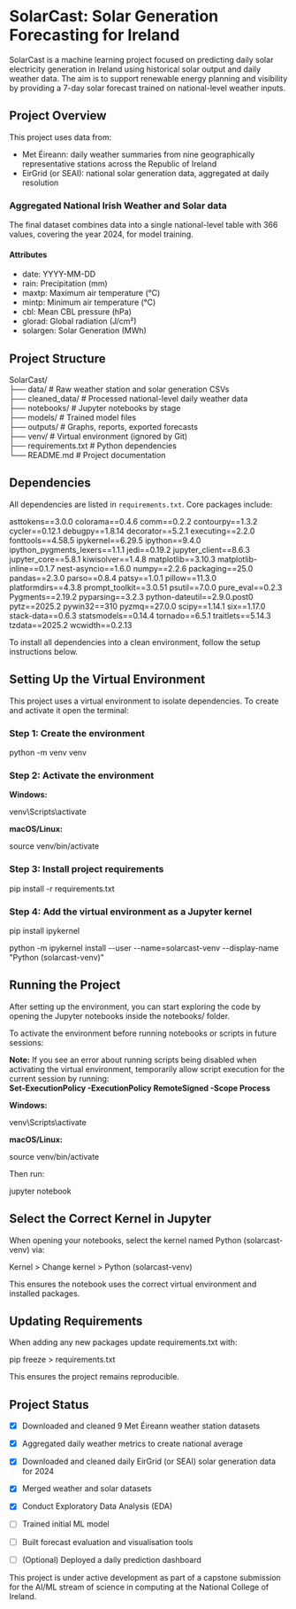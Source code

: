 # SolarCast: Solar Generation Forecasting for Ireland

SolarCast is a machine learning project focused on predicting daily solar electricity generation in Ireland using historical solar output and daily weather data. The aim is to support renewable energy planning and visibility by providing a 7-day solar forecast trained on national-level weather inputs.

## Project Overview

This project uses data from:

- Met Éireann: daily weather summaries from nine geographically representative stations across the Republic of Ireland
- EirGrid (or SEAI): national solar generation data, aggregated at daily resolution

### Aggregated National Irish Weather and Solar data

The final dataset combines data into a single national-level table with 366 values, covering the year 2024, for model training.

#### Attributes

- date: YYYY-MM-DD
- rain: Precipitation (mm)
- maxtp: Maximum air temperature (°C)
- mintp: Minimum air temperature (°C)
- cbl: Mean CBL pressure (hPa)
- glorad: Global radiation (J/cm²)
- solargen: Solar Generation (MWh)


## Project Structure

SolarCast/  
├── data/ # Raw weather station and solar generation CSVs  
├── cleaned_data/ # Processed national-level daily weather data  
├── notebooks/ # Jupyter notebooks by stage  
├── models/ # Trained model files  
├── outputs/ # Graphs, reports, exported forecasts  
├── venv/ # Virtual environment (ignored by Git)    
├── requirements.txt # Python dependencies  
└── README.md # Project documentation  

## Dependencies

All dependencies are listed in `requirements.txt`. Core packages include:

asttokens==3.0.0
colorama==0.4.6
comm==0.2.2
contourpy==1.3.2
cycler==0.12.1
debugpy==1.8.14
decorator==5.2.1
executing==2.2.0
fonttools==4.58.5
ipykernel==6.29.5
ipython==9.4.0
ipython_pygments_lexers==1.1.1
jedi==0.19.2
jupyter_client==8.6.3
jupyter_core==5.8.1
kiwisolver==1.4.8
matplotlib==3.10.3
matplotlib-inline==0.1.7
nest-asyncio==1.6.0
numpy==2.2.6
packaging==25.0
pandas==2.3.0
parso==0.8.4
patsy==1.0.1
pillow==11.3.0
platformdirs==4.3.8
prompt_toolkit==3.0.51
psutil==7.0.0
pure_eval==0.2.3
Pygments==2.19.2
pyparsing==3.2.3
python-dateutil==2.9.0.post0
pytz==2025.2
pywin32==310
pyzmq==27.0.0
scipy==1.14.1
six==1.17.0
stack-data==0.6.3
statsmodels==0.14.4
tornado==6.5.1
traitlets==5.14.3
tzdata==2025.2
wcwidth==0.2.13
 

To install all dependencies into a clean environment, follow the setup instructions below.

## Setting Up the Virtual Environment

This project uses a virtual environment to isolate dependencies. To create and activate it open the terminal:

### Step 1: Create the environment

python -m venv venv 

### Step 2: Activate the environment

__Windows:__  

venv\Scripts\activate

__macOS/Linux:__  

source venv/bin/activate

### Step 3: Install project requirements

pip install -r requirements.txt

### Step 4: Add the virtual environment as a Jupyter kernel

pip install ipykernel  

python -m ipykernel install --user --name=solarcast-venv --display-name "Python (solarcast-venv)"

## Running the Project

After setting up the environment, you can start exploring the code by opening the Jupyter notebooks inside the notebooks/ folder.

To activate the environment before running notebooks or scripts in future sessions:

**Note:** If you see an error about running scripts being disabled when activating the virtual environment, temporarily allow script execution for the current session by running:  
**Set-ExecutionPolicy -ExecutionPolicy RemoteSigned -Scope Process**   

__Windows:__  

venv\Scripts\activate

__macOS/Linux:__  

source venv/bin/activate

Then run:  

jupyter notebook

## Select the Correct Kernel in Jupyter

When opening your notebooks, select the kernel named Python (solarcast-venv) via:  

Kernel > Change kernel > Python (solarcast-venv)  

This ensures the notebook uses the correct virtual environment and installed packages.  

## Updating Requirements

When adding any new packages update requirements.txt with:

pip freeze > requirements.txt

This ensures the project remains reproducible.

## Project Status

- [x] Downloaded and cleaned 9 Met Éireann weather station datasets  
- [x] Aggregated daily weather metrics to create national average 
- [x] Downloaded and cleaned daily EirGrid (or SEAI) solar generation data for 2024  
- [x] Merged weather and solar datasets  
- [x] Conduct Exploratory Data Analysis (EDA)  
- [ ] Trained initial ML model  
- [ ] Built forecast evaluation and visualisation tools  
- [ ] (Optional) Deployed a daily prediction dashboard  


This project is under active development as part of a capstone submission for the AI/ML stream of science in computing at the National College of Ireland.
